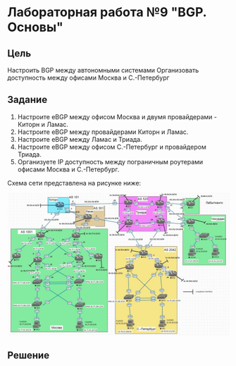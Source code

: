# Лабораторная работа №9 "BGP. Основы"

## Цель
Настроить BGP между автономными системами
Организовать доступность между офисами Москва и С.-Петербург

## Задание

1. Настроите eBGP между офисом Москва и двумя провайдерами - Киторн и Ламас.
2. Настроите eBGP между провайдерами Киторн и Ламас.
3. Настроите eBGP между Ламас и Триада.
4. Настроите eBGP между офисом С.-Петербург и провайдером Триада.
5. Организуете IP доступность между пограничным роутерами офисами Москва и С.-Петербург.


Схема сети представлена на рисунке ниже:

![Topology-with-IP.jpg](./img/Topology-with-IP.jpg)


## Решение
